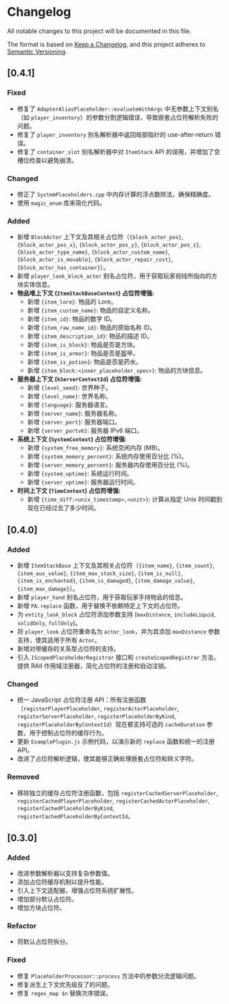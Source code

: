 # Changelog

All notable changes to this project will be documented in this file.

The format is based on [Keep a Changelog](https://keepachangelog.com/en/1.0.0/),
and this project adheres to [Semantic Versioning](https://semver.org/spec/v2.0.0.html).



## [0.4.1]

### Fixed
- 修复了 `AdapterAliasPlaceholder::evaluateWithArgs` 中无参数上下文别名（如 `player_inventory`）的参数分割逻辑错误，导致嵌套占位符解析失败的问题。
- 修复了 `player_inventory` 别名解析器中返回局部指针的 use-after-return 错误。
- 修复了 `container_slot` 别名解析器中对 `ItemStack` API 的误用，并增加了空槽位检查以避免崩溃。

### Changed
- 修正了 `SystemPlaceholders.cpp` 中内存计算的浮点数除法，确保精确度。
- 使用 `magic_enum` 库来简化代码。
### Added
- 新增 `BlockActor` 上下文及其相关占位符（`{block_actor_pos}`, `{block_actor_pos_x}`, `{block_actor_pos_y}`, `{block_actor_pos_z}`, `{block_actor_type_name}`, `{block_actor_custom_name}`, `{block_actor_is_movable}`, `{block_actor_repair_cost}`, `{block_actor_has_container}`）。
- 新增 `player_look_block_actor` 别名占位符，用于获取玩家视线所指向的方块实体信息。
- **物品堆上下文 (`ItemStackBaseContext`) 占位符增强:**
    - 新增 `{item_lore}`: 物品的 Lore。
    - 新增 `{item_custom_name}`: 物品的自定义名称。
    - 新增 `{item_id}`: 物品的数字 ID。
    - 新增 `{item_raw_name_id}`: 物品的原始名称 ID。
    - 新增 `{item_description_id}`: 物品的描述 ID。
    - 新增 `{item_is_block}`: 物品是否是方块。
    - 新增 `{item_is_armor}`: 物品是否是盔甲。
    - 新增 `{item_is_potion}`: 物品是否是药水。
    - 新增 `{item_block:<inner_placeholder_spec>}`: 物品的方块信息。
- **服务器上下文 (`kServerContextId`) 占位符增强:**
    - 新增 `{level_seed}`: 世界种子。
    - 新增 `{level_name}`: 世界名称。
    - 新增 `{language}`: 服务器语言。
    - 新增 `{server_name}`: 服务器名称。
    - 新增 `{server_port}`: 服务器端口。
    - 新增 `{server_portv6}`: 服务器 IPv6 端口。
- **系统上下文 (`SystemContext`) 占位符增强:**
    - 新增 `{system_free_memory}`: 系统空闲内存 (MB)。
    - 新增 `{system_memory_percent}`: 系统内存使用百分比 (%)。
    - 新增 `{server_memory_percent}`: 服务器内存使用百分比 (%)。
    - 新增 `{system_uptime}`: 系统运行时间。
    - 新增 `{server_uptime}`: 服务器运行时间。
- **时间上下文 (`TimeContext`) 占位符增强:**
    - 新增 `{time_diff:<unix_timestamp>,<unit>}`: 计算从指定 Unix 时间戳到现在已经过去了多少时间。

## [0.4.0]

### Added
- 新增 `ItemStackBase` 上下文及其相关占位符（`{item_name}`, `{item_count}`, `{item_aux_value}`, `{item_max_stack_size}`, `{item_is_null}`, `{item_is_enchanted}`, `{item_is_damaged}`, `{item_damage_value}`, `{item_max_damage}`）。
- 新增 `player_hand` 别名占位符，用于获取玩家手持物品的信息。
- 新增 `PA.replace` 函数，用于替换不依赖特定上下文的占位符。
- 为 `entity_look_block` 占位符添加参数支持 (`maxDistance`, `includeLiquid`, `solidOnly`, `fullOnly`)。
- 将 `player_look` 占位符重命名为 `actor_look`，并为其添加 `maxDistance` 参数支持，使其适用于所有 `Actor`。
- 新增对带缓存的关系型占位符的支持。
- 引入 `IScopedPlaceholderRegistrar` 接口和 `createScopedRegistrar` 方法，提供 RAII 作用域注册器，简化占位符的注册和自动注销。

### Changed
- 统一 JavaScript 占位符注册 API：所有注册函数（`registerPlayerPlaceholder`, `registerActorPlaceholder`, `registerServerPlaceholder`, `registerPlaceholderByKind`, `registerPlaceholderByContextId`）现在都支持可选的 `cacheDuration` 参数，用于控制占位符的缓存行为。
- 更新 `ExamplePlugin.js` 示例代码，以演示新的 `replace` 函数和统一的注册 API。
- 改进了占位符解析逻辑，使其能够正确处理嵌套占位符和转义字符。

### Removed
- 移除独立的缓存占位符注册函数，包括 `registerCachedServerPlaceholder`, `registerCachedPlayerPlaceholder`, `registerCachedActorPlaceholder`, `registerCachedPlaceholderByKind`, `registerCachedPlaceholderByContextId`。

## [0.3.0]

### Added
- 改进参数解析器以支持复杂参数值。
- 添加占位符缓存机制以提升性能。
- 引入上下文适配器，增强占位符系统扩展性。
- 增加部分默认占位符。
- 增加方块占位符。

### Refactor
- 将默认占位符拆分。

### Fixed
- 修复 `PlaceholderProcessor::process` 方法中的参数分流逻辑问题。
- 修复派生上下文优先级反了的问题。
- 修复 `regex_map $n` 替换次序错误。
